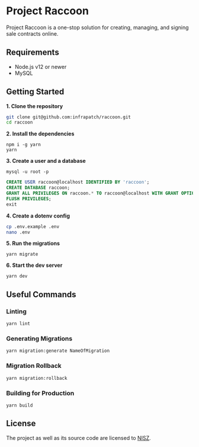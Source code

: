 # Project Raccoon

Project Raccoon is a one-stop solution for creating, managing, and signing sale contracts online.

## Requirements

- Node.js v12 or newer
- MySQL

## Getting Started

**1. Clone the repository**

```sh
git clone git@github.com:infrapatch/raccoon.git
cd raccoon
```

**2. Install the dependencies**

```
npm i -g yarn
yarn
```

**3. Create a user and a database**

```
mysql -u root -p
```

```sql
CREATE USER raccoon@localhost IDENTIFIED BY 'raccoon';
CREATE DATABASE raccoon;
GRANT ALL PRIVILEGES ON raccoon.* TO raccoon@localhost WITH GRANT OPTION;
FLUSH PRIVILEGES;
exit
```

**4. Create a dotenv config**

```sh
cp .env.example .env
nano .env
```

**5. Run the migrations**

```
yarn migrate
```

**6. Start the dev server**

```
yarn dev
```

## Useful Commands

### Linting

```
yarn lint
```

### Generating Migrations

```
yarn migration:generate NameOfMigration
```

### Migration Rollback

```
yarn migration:rollback
```

### Building for Production

```
yarn build
```

## License

The project as well as its source code are licensed to [NISZ](https://www.nisz.hu/).

